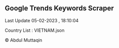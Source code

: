 

## Google Trends Keywords Scraper 
 
Last Update 05-02-2023 , 18:10:04

Country List :
VIETNAM.json



© Abdul Muttaqin 
